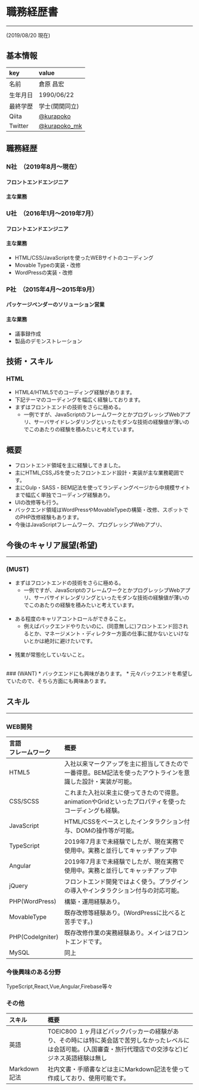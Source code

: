 # 職務経歴書
***
(2019/08/20 現在)
## 基本情報

|key|value|
|:--|:--|
|名前|倉原 昌宏|
|生年月日|1990/06/22|
|最終学歴|学士(関関同立)|
|Qiita|[@kurapoko](https://qiita.com/kurapoko "@kurapoko")|
|Twitter|[@kurapoko_mk](https://twitter.com/kurapoko_mk "@kurapoko_mk")|

## 職務経歴

### N社　（2019年8月〜現在）
#### フロントエンドエンジニア
#### 主な業務

### U社　（2016年1月〜2019年7月）
#### フロントエンドエンジニア
#### 主な業務
- HTML/CSS/JavaScriptを使ったWEBサイトのコーディング
- Movable Typeの実装・改修
- WordPressの実装・改修



### P社　（2015年4月〜2015年9月）
#### パッケージベンダーのソリューション営業
#### 主な業務
* 議事録作成
* 製品のデモンストレーション



## 技術・スキル
### HTML
* HTML4/HTML5でのコーディング経験があります。
* 下記テーマのコーディングを幅広く経験しております。
* まずはフロントエンドの技術をさらに極める。
  * 一例ですが、JavaScriptのフレームワークとかプログレッシブWebアプリ、サーバサイドレンダリングといったモダンな技術の経験値が薄いのでこのあたりの経験を積みたいと考えています。


## 概要
- フロントエンド領域を主に経験してきました。
- 主にHTML,CSS,JSを使ったフロントエンド設計・実装が主な業務範囲です。
- 主にGulp・SASS・BEM記法を使ってランディングページから中規模サイトまで幅広く単独でコーディング経験あり。
- UIの改修等も行う。
- バックエンド領域はWordPressやMovableTypeの構築・改修、スポットでのPHP改修経験もあります。
- 今後はJavaScriptフレームワーク、プログレッシブWebアプリ、

## 今後のキャリア展望(希望)
***
### (MUST)
* まずはフロントエンドの技術をさらに極める。
  * 一例ですが、JavaScriptのフレームワークとかプログレッシブWebアプリ、サーバサイドレンダリングといったモダンな技術の経験値が薄いのでこのあたりの経験を積みたいと考えています。
  <br>
* ある程度のキャリアコントロールができること。
  * 例えばバックエンドやりたいのに、(同意無しに)フロントエンド回されるとか、マネージメント・ディレクター方面の仕事に就かないといけないとかは絶対に避けたいです。
  <br>
* 残業が常態化していないこと。
<br>
### (WANT)
* バックエンドにも興味があります。
  * 元々バックエンドを希望していたので、そちら方面にも興味あります。


## スキル
***
### WEB開発
|言語<br>フレームワーク<br>|概要|
|:--|:--|
|HTML5|入社以来マークアップを主に担当してきたので一番得意。BEM記法を使ったアウトラインを意識した設計・実装が可能。|
|CSS/SCSS|これまた入社以来主に使ってきたので得意。animationやGridといったプロパティを使ったコーディングも経験。|
|JavaScript|HTML/CSSをベースとしたインタラクション付与、DOMの操作等が可能。|
|TypeScript| 2019年7月まで未経験でしたが、現在実務で使用中。実務と並行してキャッチアップ中|
|Angular| 2019年7月まで未経験でしたが、現在実務で使用中。実務と並行してキャッチアップ中|
|jQuery| フロントエンド開発ではよく使う。プラグインの導入やインタラクション付与の対応可能。|
|PHP(WordPress)|構築・運用経験あり。|
|MovableType|既存改修等経験あり。(WordPressに比べると苦手です。)|
|PHP(CodeIgniter)|既存改修作業の実務経験あり。メインはフロントエンドです。|
|MySQL|同上|

### 今後興味のある分野 
TypeScript,React,Vue,Angular,Firebase等々

### その他
|スキル|概要|
|:--|:--|
|英語|TOEIC800 １ヶ月ほどバックパッカーの経験があり、その時には特に英会話で苦労しなかったレベルには会話可能。(入国審査・旅行代理店での交渉など)ビジネス英語経験は無し|
|Markdown記法|社内文書・手順書などは主にMarkdown記法を使って作成しており、使用可能です。|
